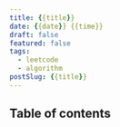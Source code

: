 ```yaml
---
title: {{title}}
date: {{date}} {{time}}
draft: false
featured: false
tags:
  - leetcode
  - algorithm
postSlug: {{title}}
---
```


## Table of contents

## []()

```js

```
